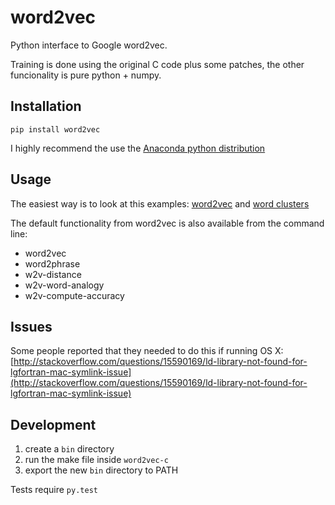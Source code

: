 word2vec
========

Python interface to Google word2vec.

Training is done using the original C code plus some patches, the other funcionality is pure python + numpy.

## Installation

`pip install word2vec`

I highly recommend the use the [Anaconda python distribution](http://continuum.io/downloads)

## Usage

The easiest way is to look at this examples:
[word2vec](http://nbviewer.ipython.org/urls/raw.github.com/danielfrg/word2vec/master/examples/demo-word.ipynb)
and
[word clusters](http://nbviewer.ipython.org/urls/raw.github.com/danielfrg/word2vec/master/examples/demo-clusters.ipynb)

The default functionality from word2vec is also available from the command line:
- word2vec
- word2phrase
- w2v-distance
- w2v-word-analogy
- w2v-compute-accuracy

## Issues

Some people reported that they needed to do this if running OS X:
[http://stackoverflow.com/questions/15590169/ld-library-not-found-for-lgfortran-mac-symlink-issue](http://stackoverflow.com/questions/15590169/ld-library-not-found-for-lgfortran-mac-symlink-issue)

## Development

1. create a `bin` directory
2. run the make file inside `word2vec-c`
3. export the new `bin` directory to PATH

Tests require `py.test`
